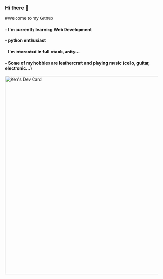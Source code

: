 ### Hi there 👋

#Welcome to my Github

#### - I'm currently learning **Web Development**
#### - python enthusiast
#### - I'm interested in full-stack, unity...
#### - Some of my hobbies are leathercraft and playing music (cello, guitar, electronic...)

<!--
**KennyWouters/KennyWouters** is a ✨ _special_ ✨ repository because its `README.md` (this file) appears on your GitHub profile.

Here are some ideas to get you started:

- 🔭 I’m currently working on ...
- 🌱 I’m currently learning ...
- 👯 I’m looking to collaborate on ...
- 🤔 I’m looking for help with ...
- 💬 Ask me about ...
- 📫 How to reach me: ...
- 😄 Pronouns: ...
- ⚡ Fun fact: ...
-->

<a href="https://app.daily.dev/ken7"><img src="https://api.daily.dev/devcards/v2/I8bycbulLtkS09Cl0SnqX.png?type=wide&r=w9m" width="652" alt="Ken's Dev Card"/></a>

